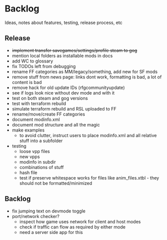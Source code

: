 # Backlog

Ideas, notes about features, testing, release process, etc

## Release

* ~~implement transfer savegames/settings/profile steam to gog~~
* mention local folders as installable mods in docs
* add WC to glossary
* fix TODOs left from debugging
* rename FF categories as MM/legacy/something, add new for SF mods
* remove stuff from news page: links dont work, formatting is bad, a lot of content is bad
* remove hack for old update IDs (rfgcommunityupdate)
* see if logs look nice without dev mode and with it
* test on both steam and gog versions
* test with terraform rebuild
* simulate terraform rebuild and RSL uploaded to FF
* rename/move/create FF categories
* document modinfo.xml
* document mod structure and all the magic
* make examples
  * to avoid clutter, instruct users to place modinfo.xml and all relative stuff into a subfolder
* testing
  * loose vpp files
  * new vpps
  * modinfo in subdir
  * combinations of stuff
  * hash file
  * test if preserve whitespace works for files like anim_files.xtbl - they should not be formatted/minimized


## Backlog

* fix jumping text on devmode toggle
* port/network checker?
  * inspect how game uses network for client and host modes
  * check if traffic can flow as required by either mode
  * need a server side app for this
